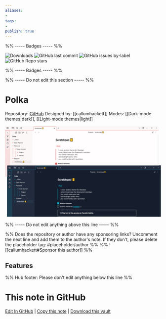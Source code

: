 ```yaml
---
aliases:
- 
tags: 
- 
publish: true
---
```


%% ----- Badges ----- %%

![Downloads](https://img.shields.io/badge/downloads-5464-573E7A?style=for-the-badge&logo=)
![GitHub last commit](https://img.shields.io/github/last-commit/callumhackett/obsidian_polka_theme?color=573E7A&label=last%20update&logo=github&style=for-the-badge)
![GitHub issues by-label](https://img.shields.io/github/issues/callumhackett/obsidian_polka_theme/help%20wanted?color=573E7A&logo=github&style=for-the-badge) 
![GitHub Repo stars](https://img.shields.io/github/stars/callumhackett/obsidian_polka_theme?color=573E7A&logo=github&style=for-the-badge)

%% ----- Badges ----- %%

%% ----- Do not edit this section ----- %%

# Polka

Repository: [GitHub](https://github.com/callumhackett/obsidian_polka_theme)
Designed by: [[callumhackett]]
Modes: [[Dark-mode themes|dark]], [[Light-mode themes|light]]



![screenshot](https://github.com/callumhackett/obsidian_polka_theme/raw/HEAD/polka.png)

%% ----- Do not edit anything above this line ----- %% 

%% Does the repository or author have any sponsoring links? Uncomment the next line and add them to the author's note. If they don't, please delete the placeholder tag: #placeholder/author %%
%% ![[callumhackett#Sponsor this author]] %%


## Features



%% Hub footer: Please don't edit anything below this line %%

# This note in GitHub

<span class="git-footer">[Edit In GitHub](https://github.dev/obsidian-community/obsidian-hub/blob/main/02%20-%20Community%20Expansions/02.05%20All%20Community%20Expansions/Themes/Polka.md "git-hub-edit-note") | [Copy this note](https://raw.githubusercontent.com/obsidian-community/obsidian-hub/main/02%20-%20Community%20Expansions/02.05%20All%20Community%20Expansions/Themes/Polka.md "git-hub-copy-note") | [Download this vault](https://github.com/obsidian-community/obsidian-hub/archive/refs/heads/main.zip "git-hub-download-vault") </span>
